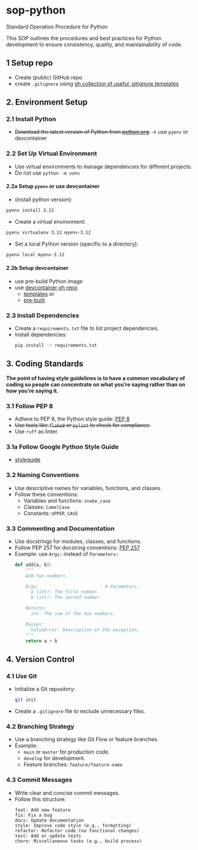 # sop-python
Standard Operation Procedure for Python

This SOP outlines the procedures and best practices for Python development to ensure consistency, quality, and maintainability of code.

## 1 Setup repo
- Create (public) GitHub repo
-  create `.gitignore` using [gh collection of useful .gitignore templates](https://github.com/github/gitignore)

## 2. Environment Setup

### 2.1 Install Python
- ~~Download the latest version of Python from [python.org](https://www.python.org/downloads/).~~ -> use `pyenv` or devcontainer

### 2.2 Set Up Virtual Environment
- Use virtual environments to manage dependencies for different projects.
-  Do not use `python -m venv`

#### 2.2a Setup `pyenv` or use devcontainer
- (install python version):
```bash
pyenv install 3.12
```
- Create a virtual environment:
```bash
pyenv virtualenv 3.12 myenv-3.12
```
- Set a local Python version (specific to a directory):
```bash
pyenv local myenv-3.12
```

#### 2.2b Setup devcontainer
- use pre-build Python image
- use [devcontainer gh repo](https://github.com/devcontainers)
  - [templates](https://github.com/devcontainers/templates) or
  - [pre-built](https://github.com/devcontainers/images)

### 2.3 Install Dependencies
- Create a `requirements.txt` file to list project dependencies.
- Install dependencies:
  ```bash
  pip install -r requirements.txt
  ```

## 3. Coding Standards
**The point of having style guidelines is to have a common vocabulary of coding so people can concentrate on what you’re saying rather than on how you’re saying it.**

### 3.1 Follow PEP 8
- Adhere to PEP 8, the Python style guide: [PEP 8](https://www.python.org/dev/peps/pep-0008/)
- ~~Use tools like `flake8` or `pylint` to check for compliance.~~
- Use `ruff` as linter.

### 3.1a Follow Google Python Style Guide
- [styleguide](https://google.github.io/styleguide/pyguide.html)

### 3.2 Naming Conventions
- Use descriptive names for variables, functions, and classes.
- Follow these conventions:
  - Variables and functions: `snake_case`
  - Classes: `CamelCase`
  - Constants: `UPPER_CASE`

### 3.3 Commenting and Documentation
- Use docstrings for modules, classes, and functions.
- Follow PEP 257 for docstring conventions: [PEP 257](https://www.python.org/dev/peps/pep-0257/)
- Example: use `Args:` instead of `Parameters:`
  ```python
  def add(a, b):
      """
      Add two numbers.

      Args:                         # Parameters:
        a (int): The first number.
        b (int): The second number.

      Returns:
        int: The sum of the two numbers.

      Raises:
        ValueError: Description of the exception.
      """
      return a + b
  ```

## 4. Version Control

### 4.1 Use Git
- Initialize a Git repository:
  ```bash
  git init
  ```
- Create a `.gitignore` file to exclude unnecessary files.

### 4.2 Branching Strategy
- Use a branching strategy like Git Flow or feature branches.
- Example:
  - `main` or `master` for production code.
  - `develop` for development.
  - Feature branches: `feature/feature-name`

### 4.3 Commit Messages
- Write clear and concise commit messages.
- Follow this structure:
  ```
  feat: Add new feature
  fix: Fix a bug
  docs: Update documentation
  style: Improve code style (e.g., formatting)
  refactor: Refactor code (no functional changes)
  test: Add or update tests
  chore: Miscellaneous tasks (e.g., build process)
  ```


